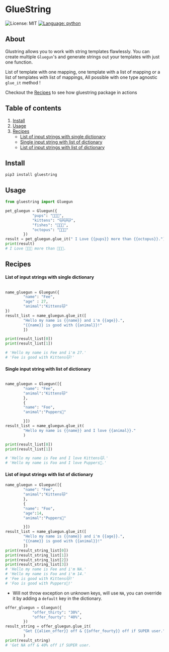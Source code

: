 # GlueString

![License: MIT](https://img.shields.io/badge/License-MIT-red.svg)
[![Language: python](https://img.shields.io/badge/python-3-blue.svg)](https://www.python.org/)&nbsp;


## About

Glustring allows you to work with string templates flawlessly. 
You can create multiple `Gluegun`'s and generate strings out your templates with just one function. 

List of template with one mapping, one template with a list of mapping or a list of templates with list of mappings, All possible with one type agnostic `glue_it` method !

Checkout the [Recipes](#recipes) to see how gluestring package in actions

## Table of contents

1.   [Install](#install)
2.   [Usage](#usage)
3.   [Recipes](#recipes)
        - [List of input strings with single dictionary](#list-of-input-strings-with-single-dictionary)
        - [Single input string with list of dictionary](#single-input-string-with-list-of-dictionary)
        - [List of input strings with list of dictionary](#list-of-input-strings-with-list-of-dictionary)



## Install

`pip3 install gluestring` 

## Usage

``` python
from gluestring import Gluegun

pet_gluegun = Gluegun({
            "pups": "🐶🐶🐶",
            "kittens": "🐱🐱🐱",
            "fishes": "🐠🐠🐠",
            "octopus": "🐙🐙🐙"
        })
result = pet_gluegun.glue_it(" I Love {{pups}} more than {{octopus}}.")
print(result) 
# I Love 🐶🐶🐶 more than 🐙🐙🐙.
```

## Recipes
####  List of input strings with single dictionary
``` python

name_gluegun = Gluegun({
        "name": "Fee",
        "age" : 27,
        "animal":"Kittens🐱"
})
result_list = name_gluegun.glue_it([
        "Hello my name is {{name}} and i'm {{age}}.",
        "{{name}} is good with {{animal}}!"
        ])

print(result_list[0])
print(result_list[1])

# 'Hello my name is Fee and i'm 27.'
# 'Fee is good with Kittens🐱!'
```

#### Single input string with list of dictionary
``` python

name_gluegun = Gluegun([{
        "name": "Fee",
        "animal":"Kittens🐱"
        },
        {
        "name": "Foo",
        "animal":"Puppers🐶"

        }])
result_list = name_gluegun.glue_it(
        "Hello my name is {{name}} and I love {{animal}}."
        )

print(result_list[0])
print(result_list[1])

# 'Hello my name is Fee and I love Kittens🐱.'
# 'Hello my name is Foo and I love Puppers🐶.'
```
#### List of input strings with list of dictionary
```python
name_gluegun = Gluegun([{
        "name": "Fee",
        "animal":"Kittens🐱"
        },
        {
        "name": "Foo",
        "age":14,
        "animal":"Puppers🐶"

        }])
result_list = name_gluegun.glue_it([
        "Hello my name is {{name}} and i'm {{age}}.",
        "{{name}} is good with {{animal}}!"
        ])
print(result_string_list[0])
print(result_string_list[1])
print(result_string_list[2])
print(result_string_list[3])
# 'Hello my name is Fee and i'm NA.'
# 'Hello my name is Foo and i'm 14.'
# 'Fee is good with Kittens🐱!'
# 'Foo is good with Puppers🐶!'
```
*  Will not throw exception on unknown keys, will use `NA`, you can override it by adding a `default` key in the dictionary.
``` python
offer_gluegun = Gluegun({
            "offer_thirty": "30%",
            "offer_fourty": "40%",
        })
result_string = offer_gluegun.glue_it(
        "Get {{alien_offer}} off & {{offer_fourty}} off if SUPER user."
        )
print(result_string)
# 'Get NA off & 40% off if SUPER user.
```
